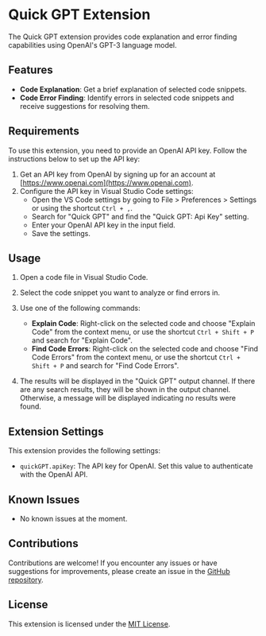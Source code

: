 # Quick GPT Extension

The Quick GPT extension provides code explanation and error finding capabilities using OpenAI's GPT-3 language model.

## Features

- **Code Explanation**: Get a brief explanation of selected code snippets.
- **Code Error Finding**: Identify errors in selected code snippets and receive suggestions for resolving them.

## Requirements

To use this extension, you need to provide an OpenAI API key. Follow the instructions below to set up the API key:

1. Get an API key from OpenAI by signing up for an account at [https://www.openai.com](https://www.openai.com).
2. Configure the API key in Visual Studio Code settings:
   - Open the VS Code settings by going to File > Preferences > Settings or using the shortcut `Ctrl + ,`.
   - Search for "Quick GPT" and find the "Quick GPT: Api Key" setting.
   - Enter your OpenAI API key in the input field.
   - Save the settings.

## Usage

1. Open a code file in Visual Studio Code.
2. Select the code snippet you want to analyze or find errors in.
3. Use one of the following commands:

   - **Explain Code**: Right-click on the selected code and choose "Explain Code" from the context menu, or use the shortcut `Ctrl + Shift + P` and search for "Explain Code".
   - **Find Code Errors**: Right-click on the selected code and choose "Find Code Errors" from the context menu, or use the shortcut `Ctrl + Shift + P` and search for "Find Code Errors".

4. The results will be displayed in the "Quick GPT" output channel. If there are any search results, they will be shown in the output channel. Otherwise, a message will be displayed indicating no results were found.

## Extension Settings

This extension provides the following settings:

- `quickGPT.apiKey`: The API key for OpenAI. Set this value to authenticate with the OpenAI API.

## Known Issues

- No known issues at the moment.

## Contributions

Contributions are welcome! If you encounter any issues or have suggestions for improvements, please create an issue in the [GitHub repository](https://github.com/akii09/quick-gpt).

## License

This extension is licensed under the [MIT License](LICENSE).

